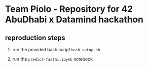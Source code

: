 # Team Piolo - Repository for 42 AbuDhabi x Datamind hackathon

## reproduction steps

1. run the provided bash script
``bash setup.sh``

2. run the `predict-fastai.ipynb` notebook